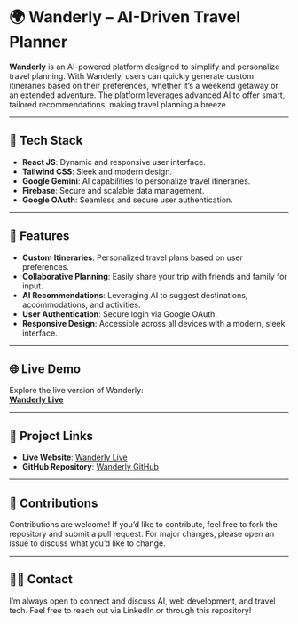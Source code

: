 # 🌍 Wanderly – AI-Driven Travel Planner

**Wanderly** is an AI-powered platform designed to simplify and personalize travel planning. With Wanderly, users can quickly generate custom itineraries based on their preferences, whether it’s a weekend getaway or an extended adventure. The platform leverages advanced AI to offer smart, tailored recommendations, making travel planning a breeze.

---

## 🚀 Tech Stack

- **React JS**: Dynamic and responsive user interface.
- **Tailwind CSS**: Sleek and modern design.
- **Google Gemini**: AI capabilities to personalize travel itineraries.
- **Firebase**: Secure and scalable data management.
- **Google OAuth**: Seamless and secure user authentication.

---

## 🌟 Features

- **Custom Itineraries**: Personalized travel plans based on user preferences.
- **Collaborative Planning**: Easily share your trip with friends and family for input.
- **AI Recommendations**: Leveraging AI to suggest destinations, accommodations, and activities.
- **User Authentication**: Secure login via Google OAuth.
- **Responsive Design**: Accessible across all devices with a modern, sleek interface.

---

## 🌐 Live Demo

Explore the live version of Wanderly:  
**[Wanderly Live]([https://lnkd.in/gMdyd-ca](https://wanderly-ai-travel-planner.vercel.app/))**

---

## 🔗 Project Links

- **Live Website**: [Wanderly Live](https://wanderly-ai-travel-planner.vercel.app/)
- **GitHub Repository**: [Wanderly GitHub](https://github.com/Jayanthsai08/Wanderly-ai-travel-planner.git)

---

## 🤝 Contributions

Contributions are welcome! If you’d like to contribute, feel free to fork the repository and submit a pull request. For major changes, please open an issue to discuss what you’d like to change.

---

## 🧑‍💻 Contact

I’m always open to connect and discuss AI, web development, and travel tech. Feel free to reach out via LinkedIn or through this repository!

